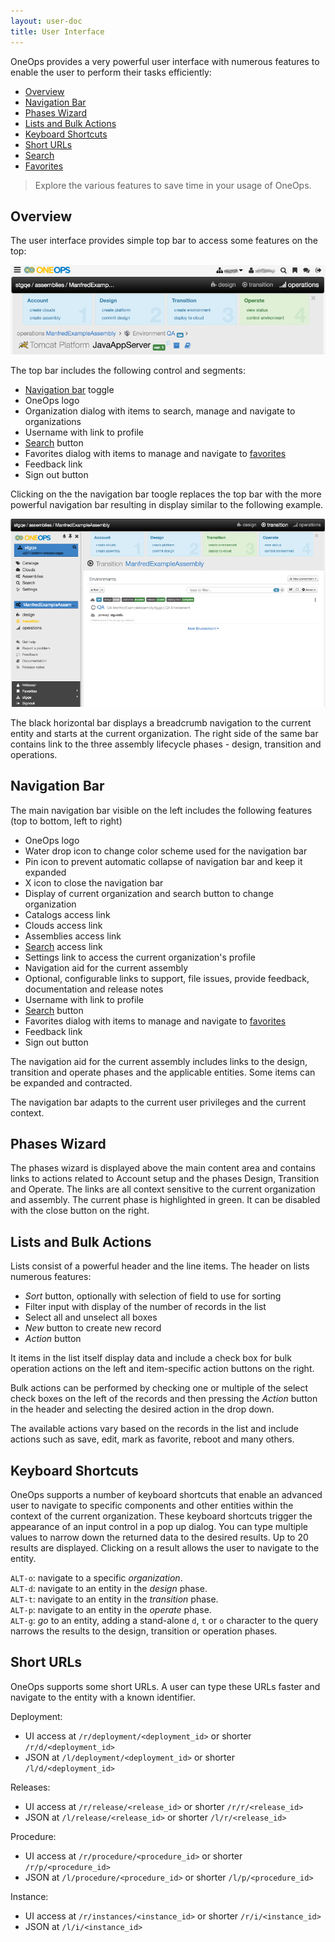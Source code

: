 ```yaml
---
layout: user-doc
title: User Interface
---
```


OneOps provides a very powerful user interface with numerous features to enable the user to perform their tasks
efficiently:

- [Overview](#overview)
- [Navigation Bar](#navigation-bar)
- [Phases Wizard](#phases-wizard)
- [Lists and Bulk Actions](#lists-and-bulk-actions)
- [Keyboard Shortcuts](#keyboard-shortcuts)
- [Short URLs](#short-urls)
- [Search](./search.html)
- [Favorites](./favorites.html)

> Explore the various features to save time in your usage of OneOps. 

## Overview

The user interface provides simple top bar to access some features on the top:

<img src="/assets/img/ui/ui-overview-topbar.png"/>

The top bar includes the following control and segments:

- [Navigation bar](#navigation-bar) toggle
- OneOps logo
- Organization dialog with items to search, manage and navigate to organizations
- Username with link to profile
- [Search](./search.html) button
- Favorites dialog with items to manage and navigate to [favorites](./favorites.html)
- Feedback link
- Sign out button

Clicking on the the navigation bar toogle replaces the top bar with the more powerful navigation bar resulting in
display similar to the following example. 

<img src="/assets/img/ui/ui-overview.png"/>

The black horizontal bar displays a breadcrumb navigation to the current entity and starts at the current organization.
The right side of the same bar contains link to the three assembly lifecycle phases - design, transition and operations.

## Navigation Bar

The main navigation bar visible on the left includes the following features (top to bottom, left to right)

- OneOps logo
- Water drop icon to change color scheme used for the navigation bar
- Pin icon to prevent automatic collapse of navigation bar and keep it expanded 
- X icon to close the navigation bar
- Display of current organization and search button to change organization
- Catalogs access link 
- Clouds access link
- Assemblies access link
- [Search](./search.html) access link
- Settings link to access the current organization's profile
- Navigation aid for the current assembly
- Optional, configurable links to support, file issues, provide feedback, documentation and release notes
- Username with link to profile
- [Search](./search.html) button
- Favorites dialog with items to manage and navigate to [favorites](./favorites.html)
- Feedback link
- Sign out button

The navigation aid for the current assembly includes links to the design, transition and operate phases and the
applicable entities. Some items can be expanded and contracted. 

The navigation bar adapts to the current user privileges and the current context.

## Phases Wizard

The phases wizard is displayed above the main content area and contains links to actions related to Account setup and
the  phases Design, Transition and Operate. The links are all context sensitive to the current organization and
assembly. The current phase is highlighted in green. It can be disabled with the close button on the right.

## Lists and Bulk Actions

Lists consist of a powerful header and the line items. The header on lists numerous features: 

- _Sort_ button, optionally with selection of field to use for sorting
- Filter input with display of the number of records in the list
- Select all and unselect all boxes
- _New_ button to create new record
- _Action_ button 

It items in the list itself display data and include a check box for bulk operation actions on the left and
item-specific action buttons on the right.

Bulk actions can be performed by checking one or multiple of the select check boxes on the left of the records and then 
pressing the _Action_ button in the header and selecting the desired action in the drop down.

The available actions vary based on the records in the list and include actions such as save, edit, mark as favorite,
reboot and many others.

## Keyboard Shortcuts

OneOps supports a number of keyboard shortcuts that enable an advanced user to navigate to specific components and other
entities within the context of the current organization. These keyboard shortcuts trigger the appearance of an input
control in a pop up dialog. You can type multiple values to narrow down the returned data to the desired results. Up to
20 results are displayed. Clicking on a result allows the user to navigate to the entity.

`ALT-o`: navigate to a specific _organization_.<br/>
`ALT-d`: navigate to an entity in the _design_ phase.<br/>
`ALT-t`: navigate to an entity in the _transition_ phase.<br/>
`ALT-p`: navigate to an entity in the _operate_ phase.<br/>
`ALT-g`: _go_ to an entity, adding a stand-alone `d`, `t` or `o` character to the query narrows the results to the design,
transition or operation phases.<br/>

## Short URLs

OneOps supports some short URLs. A user can type these URLs faster and navigate to the entity with a known identifier. 

Deployment:

* UI access at `/r/deployment/<deployment_id>` or shorter `/r/d/<deployment_id>`
* JSON at `/l/deployment/<deployment_id>` or shorter `/l/d/<deployment_id>`

Releases:

* UI access at `/r/release/<release_id>`  or shorter `/r/r/<release_id>`
* JSON at `/l/release/<release_id>`  or shorter `/l/r/<release_id>`

Procedure:

* UI access at `/r/procedure/<procedure_id>`  or shorter `/r/p/<procedure_id>`
* JSON at `/l/procedure/<procedure_id>`  or shorter `/l/p/<procedure_id>`

Instance:

* UI access at `/r/instances/<instance_id>`  or shorter `/r/i/<instance_id>`
* JSON at `/l/i/<instance_id>` 